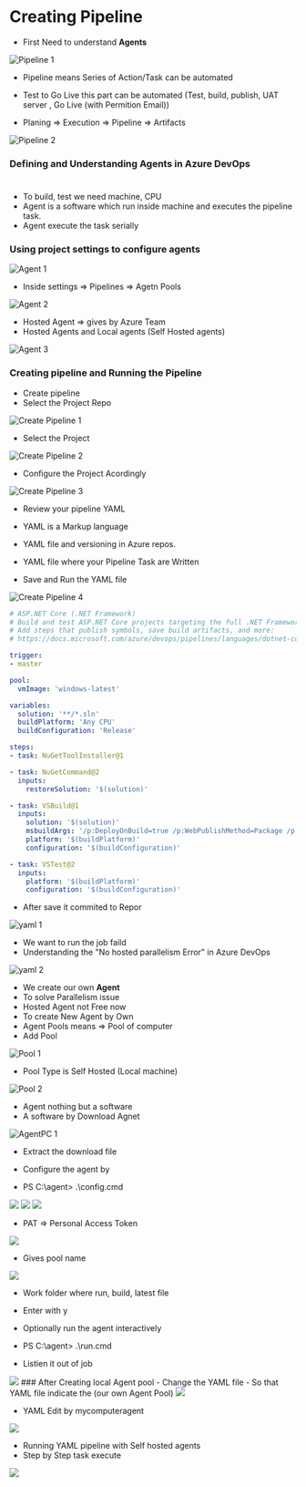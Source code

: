 
# Creating Pipeline 

-  First Need to understand **Agents** 

![Pipeline 1](https://drive.google.com/uc?id=18VMovcEwWiU6VaW8RCMv-bMLF_3MkfUY)

- Pipeline means Series of Action/Task can be automated 
-  Test to Go Live this part can be automated (Test, build, publish, UAT server , Go Live (with Permition Email))

- Planing => Execution => Pipeline => Artifacts


![Pipeline 2](https://drive.google.com/uc?id=1-LkdrSojFciT9UGKws9e-CXvNLW9bVzv)

### Defining and Understanding Agents in Azure DevOps
#
- To build, test we need machine, CPU 
- Agent is a software which run inside machine and executes the pipeline task.
- Agent execute the task serially 

### Using project settings to configure agents 

![Agent 1](https://drive.google.com/uc?id=1ljF3RSdGxBDckjbdwGkj8X5xbL5kjQqp)

- Inside settings => Pipelines => Agetn Pools 

![Agent 2](https://drive.google.com/uc?id=1y16NhLNaotS5xu5K7HDkt8TEf3tGqMDh)

- Hosted Agent => gives by Azure Team
- Hosted Agents and Local agents (Self Hosted agents)

![Agent 3](https://drive.google.com/uc?id=1De-qJco8drGX2wmO3uSNx-zYXfZXawV9)


### Creating pipeline and Running the Pipeline 

- Create pipeline 
- Select the Project Repo 



![Create Pipeline 1](https://drive.google.com/uc?id=1bA2Cy2fS7qj4lOzReJs4-NxOt5N8rS5d)

- Select the Project


![Create Pipeline 2](https://drive.google.com/uc?id=1efK2kaXVeKYhaRA4CUYUDkV3whgptGuV)

- Configure the Project Acordingly 


![Create Pipeline 3](https://drive.google.com/uc?id=1940-Y9O5UgwH55dLv6QKWosiFmBYRaBX)

- Review your pipeline YAML
- YAML is a Markup language 
- YAML file and versioning in Azure repos. 
- YAML file where your Pipeline Task are Written 

- Save and Run the YAML file 


![Create Pipeline 4](https://drive.google.com/uc?id=1XN5xyPQeWppFM2BzZr_xQYidaYxkgNPx)


```yaml
# ASP.NET Core (.NET Framework)
# Build and test ASP.NET Core projects targeting the full .NET Framework.
# Add steps that publish symbols, save build artifacts, and more:
# https://docs.microsoft.com/azure/devops/pipelines/languages/dotnet-core

trigger:
- master

pool:
  vmImage: 'windows-latest'

variables:
  solution: '**/*.sln'
  buildPlatform: 'Any CPU'
  buildConfiguration: 'Release'

steps:
- task: NuGetToolInstaller@1

- task: NuGetCommand@2
  inputs:
    restoreSolution: '$(solution)'

- task: VSBuild@1
  inputs:
    solution: '$(solution)'
    msbuildArgs: '/p:DeployOnBuild=true /p:WebPublishMethod=Package /p:PackageAsSingleFile=true /p:SkipInvalidConfigurations=true /p:DesktopBuildPackageLocation="$(build.artifactStagingDirectory)\WebApp.zip" /p:DeployIisAppPath="Default Web Site"'
    platform: '$(buildPlatform)'
    configuration: '$(buildConfiguration)'

- task: VSTest@2
  inputs:
    platform: '$(buildPlatform)'
    configuration: '$(buildConfiguration)'

```

- After save it commited to Repor 


![yaml 1](https://drive.google.com/uc?id=1N9CaH-v4o0irx9tqwC0U1vXfwMhrucLE)

- We want to run the job faild 
- Understanding the "No hosted parallelism Error" in Azure DevOps

![yaml 2](https://drive.google.com/uc?id=1-uX1HQhGh1Hb0cOyYIGRP0zKtte2cU66)

- We create our own **Agent**
- To solve Parallelism issue 
- Hosted Agent not Free now
- To create New Agent by Own 
- Agent Pools means => Pool of computer
- Add Pool



![Pool 1](https://drive.google.com/uc?id=1AQ2xZBKuhITFhRvGtscPe2mbz25IdnVY)

- Pool Type is Self Hosted (Local machine)

![Pool 2](https://drive.google.com/uc?id=1f5VZuYlCJivyAAF7IsBhqY88JIvPQww2)

- Agent nothing but a software 
- A software by Download Agnet 

![AgentPC 1](https://drive.google.com/uc?id=1GI6hWz_VSx336Nr1w4z9vl88teno3HoI)

- Extract the download file 

- Configure the agent by 
- PS C:\agent> .\config.cmd



<img src="./img/Cmd_1.png" />



<img src="./img/Cmd_2.png" />



<img src="./img/Cmd_3.png" />

- PAT => Personal Access Token 




<img src="./img/Cmd_4.png" />

- Gives pool name 


<img src="./img/Cmd_5.png" />

- Work folder where run, build, latest file 
- Enter with y 




- Optionally run the agent interactively 
- PS C:\agent> .\run.cmd
- Listien it out of job 

<img src="./img/Cmd_6.png" />
### After Creating local Agent pool 
- Change the YAML file 
- So that YAML file indicate the (our own Agent Pool)



<img src="./img/Cmd_7.png" />

- YAML Edit by  mycomputeragent




<img src="./img/Cmd_8.png" />

- Running YAML pipeline with Self hosted agents 
- Step by Step task execute 



<img src="./img/Cmd_9.png" />





